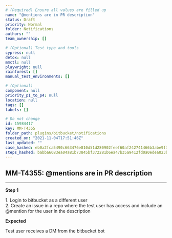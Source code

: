 ```yaml
---
# (Required) Ensure all values are filled up
name: "@mentions are in PR description"
status: Draft
priority: Normal
folder: Notifications
authors: ""
team_ownership: []

# (Optional) Test type and tools
cypress: null
detox: null
mmctl: null
playwright: null
rainforest: []
manual_test_environments: []

# (Optional)
component: null
priority_p1_to_p4: null
location: null
tags: []
labels: []

# Do not change
id: 15984417
key: MM-T4355
folder_path: plugins/bitbucket/notifications
created_on: "2021-11-04T17:51:46Z"
last_updated: ""
case_hashed: eb0a2fca5490c663476e810d51d280902feef60af242741466b3abe9f35e21667d7230fc65f9c31982f4e5326ae960f8
steps_hashed: babba6683ea04a81b73845bf372281b6ea47b35a9412fd0a0edea023b769424b7643c6f9dda3d0d3a48a5380b50d61f0
---
```


## MM-T4355: @mentions are in PR description

---

**Step 1**

1\. Login to bitbucket as a different user\
2\. Create an issue in a repo where the test user has access and include an @mention for the user in the description

**Expected**

Test user receives a DM from the bitbucket bot

